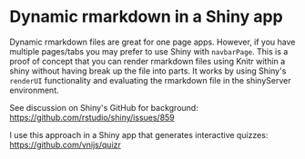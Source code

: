 # Dynamic rmarkdown in a Shiny app

Dynamic rmarkdown files are great for one page apps. However, if you have multiple pages/tabs you may prefer to use Shiny with `navbarPage`. This is a proof of concept that you can render rmarkdown files using Knitr within a shiny without having break up the file into parts. It works by using Shiny's `renderUI` functionality and evaluating the rmarkdown file in the shinyServer environment.

See discussion on Shiny's GitHub for background: https://github.com/rstudio/shiny/issues/859

I use this approach in a Shiny app that generates interactive quizzes: https://github.com/vnijs/quizr
